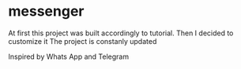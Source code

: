 # messenger
At first this project was built accordingly to tutorial. Then I decided to customize it
The project is constanly updated

Inspired by Whats App and Telegram
